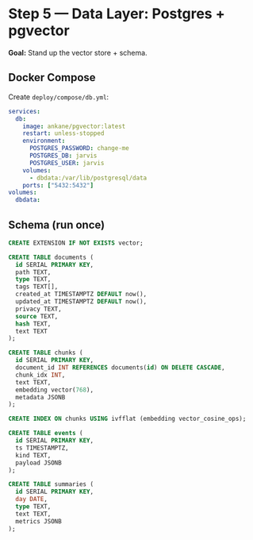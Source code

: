 # Step 5 — Data Layer: Postgres + pgvector
**Goal:** Stand up the vector store + schema.

## Docker Compose
Create `deploy/compose/db.yml`:
```yaml
services:
  db:
    image: ankane/pgvector:latest
    restart: unless-stopped
    environment:
      POSTGRES_PASSWORD: change-me
      POSTGRES_DB: jarvis
      POSTGRES_USER: jarvis
    volumes:
      - dbdata:/var/lib/postgresql/data
    ports: ["5432:5432"]
volumes:
  dbdata:
```

## Schema (run once)
```sql
CREATE EXTENSION IF NOT EXISTS vector;

CREATE TABLE documents (
  id SERIAL PRIMARY KEY,
  path TEXT,
  type TEXT,
  tags TEXT[],
  created_at TIMESTAMPTZ DEFAULT now(),
  updated_at TIMESTAMPTZ DEFAULT now(),
  privacy TEXT,
  source TEXT,
  hash TEXT,
  text TEXT
);

CREATE TABLE chunks (
  id SERIAL PRIMARY KEY,
  document_id INT REFERENCES documents(id) ON DELETE CASCADE,
  chunk_idx INT,
  text TEXT,
  embedding vector(768),
  metadata JSONB
);

CREATE INDEX ON chunks USING ivfflat (embedding vector_cosine_ops);

CREATE TABLE events (
  id SERIAL PRIMARY KEY,
  ts TIMESTAMPTZ,
  kind TEXT,
  payload JSONB
);

CREATE TABLE summaries (
  id SERIAL PRIMARY KEY,
  day DATE,
  type TEXT,
  text TEXT,
  metrics JSONB
);
```
